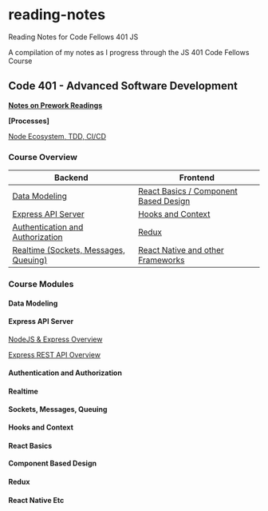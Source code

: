 # reading-notes
Reading Notes for Code Fellows 401 JS

A compilation of my notes as I progress through the JS 401 Code Fellows Course

## Code 401 - Advanced Software Development

**[Notes on Prework Readings](pre-work/prework.md)**

**[Processes]**

[Node Ecosystem, TDD, CI/CD](week1/node-tdd-cicd.md)

### Course Overview

Backend | Frontend
------- | --------
[Data Modeling](#data-modeling) | [React Basics / Component Based Design](#react-basics)
[Express API Server](#express-api-server) | [Hooks and Context](#hooks-and-context)
[Authentication and Authorization](#authentication-and-authorization) | [Redux](#redux)
[Realtime (Sockets, Messages, Queuing)](#realtime) | [React Native and other Frameworks](#react-native-etc)

### Course Modules
#### Data Modeling
#### Express API Server 
[NodeJS & Express Overview](backend/node-express-overview.md)

[Express REST API Overview](backend/Express-REST-API.md)
#### Authentication and Authorization 
#### Realtime
**Sockets, Messages, Queuing**
#### Hooks and Context
#### React Basics
**Component Based Design**
#### Redux
#### React Native Etc
